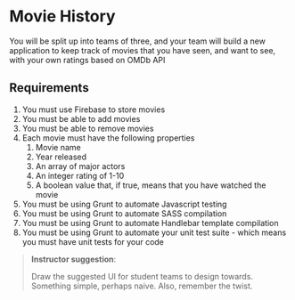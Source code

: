 # Movie History

You will be split up into teams of three, and your team will build a new application to keep track of movies that you have seen, and want to see, with your own ratings based on OMDb API

## Requirements
1. You must use Firebase to store movies
1. You must be able to add movies
1. You must be able to remove movies
1. Each movie must have the following properties
   1. Movie name
   1. Year released
   1. An array of major actors
   1. An integer rating of 1-10
   1. A boolean value that, if true, means that you have watched the movie
1. You must be using Grunt to automate Javascript testing
1. You must be using Grunt to automate SASS compilation
1. You must be using Grunt to automate Handlebar template compilation
1. You must be using Grunt to automate your unit test suite - which means you must have unit tests for your code

> **Instructor suggestion**:
>
> Draw the suggested UI for student teams to design towards. Something simple, perhaps naive. Also, remember the twist.
